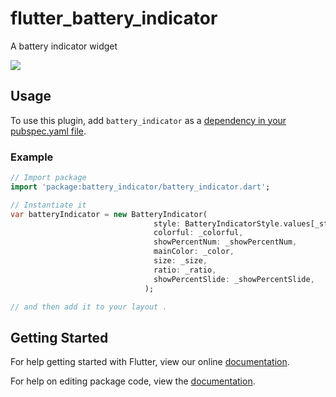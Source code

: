 # flutter_battery_indicator

A battery indicator widget

![](https://github.com/debuggerx01/battery_indicator/blob/master/example/battery_indicator.gif?raw=true)


## Usage
To use this plugin, add `battery_indicator` as a [dependency in your pubspec.yaml file](https://flutter.io/platform-plugins/).

### Example

``` dart
// Import package
import 'package:battery_indicator/battery_indicator.dart';

// Instantiate it
var batteryIndicator = new BatteryIndicator(
                                style: BatteryIndicatorStyle.values[_styleIndex],
                                colorful: _colorful,
                                showPercentNum: _showPercentNum,
                                mainColor: _color,
                                size: _size,
                                ratio: _ratio,
                                showPercentSlide: _showPercentSlide,
                              );

// and then add it to your layout .

```


## Getting Started

For help getting started with Flutter, view our online [documentation](https://flutter.io/).

For help on editing package code, view the [documentation](https://flutter.io/developing-packages/).
